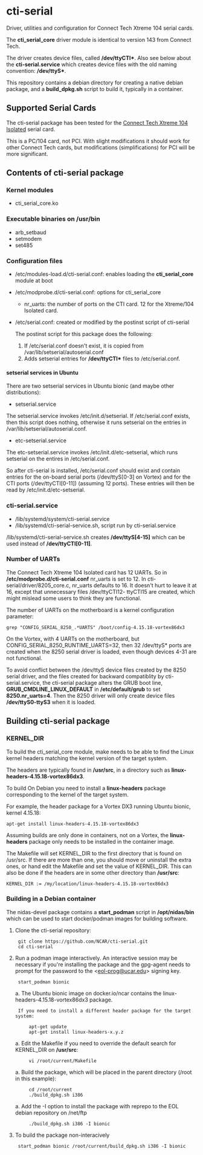 # cti-serial
Driver, utilities and configuration for Connect Tech Xtreme 104 serial cards.

The **cti_serial_core** driver module is identical to version 143 from Connect Tech.

The driver creates device files, called **/dev/ttyCTI\***.  Also see below about the **cti-serial.service** which creates device files with the old naming convention: **/dev/ttyS\***.

This repository contains a debian directory for creating a native debian package, and a **build_dpkg.sh** script to build it, typically in a container.

## Supported Serial Cards

The cti-serial package has been tested for the [Connect Tech Xtreme 104 Isolated](https://connecttech.com/product/xtreme104-isolated/) serial card.

This is a PC/104 card, not PCI.  With slight modifications it should work for other Connect Tech cards, but modifications (simplifications) for PCI will be more significant.

## Contents of cti-serial package

### Kernel modules
- cti_serial_core.ko

### Executable binaries on /usr/bin
- arb_setbaud
- setmodem
- set485

### Configuration files
- /etc/modules-load.d/cti-serial.conf: enables loading the **cti_serial_core** module at boot
- /etc/modprobe.d/cti-serial.conf: options for cti_serial_core
  - nr_uarts: the number of ports on the CTI card. 12 for the Xtreme/104 Isolated card.
- /etc/serial.conf: created or modified by the postinst script of cti-serial

    The postinst script for this package does the following:
    1. If /etc/serial.conf doesn't exist, it is copied from /var/lib/setserial/autoserial.conf
    2. Adds setserial entries for **/dev/ttyCTI\*** files to /etc/serial.conf.

#### setserial services in Ubuntu
There are two setserial services in Ubuntu bionic (and maybe other distributions):

- setserial.service

The setserial.service invokes /etc/init.d/setserial.  If /etc/serial.conf exists, then this
script does nothing, otherwise it runs setserial on the entries in /var/lib/setserial/autoserial.conf.

- etc-setserial.service

The etc-setserial.service invokes /etc/init.d/etc-setserial, which runs setserial on the entires in /etc/serial.conf.

So after cti-serial is installed, /etc/serial.conf should exist
and contain entries for the on-board serial ports
(/dev/ttyS[0-3] on Vortex) and for the CTI ports (/dev/ttyCTI[0-11]) (assuming 12 ports).
These entries will then be read by /etc/init.d/etc-setserial.

### cti-serial.service
- /lib/systemd/system/cti-serial.service
- /lib/systemd/cti-serial-service.sh, script run by cti-serial.service

/lib/systemd/cti-serial-service.sh creates **/dev/ttyS[4-15]** which can be used instead of **/dev/ttyCTI[0-11]**.
        
### Number of UARTs

The Connect Tech Xtreme 104 Isolated card has 12 UARTs. So in **/etc/modprobe.d/cti-serial.conf** nr_uarts is set to 12.  In cti-serial/driver/8205_core.c, nr_uarts defaults to 16. It doesn't hurt to leave it at 16, except that unnecessary files /dev/ttyCTI12- ttyCTI15 are created, which might mislead some users to think they are functional.

The number of UARTs on the motherboard is a kernel configuration parameter:

    grep "CONFIG_SERIAL_8250_.*UARTS" /boot/config-4.15.18-vortex86dx3 

On the Vortex, with 4 UARTs on the motherboard, but CONFIG_SERIAL_8250_RUNTIME_UARTS=32, then 32 /dev/ttyS\* ports are created when the 8250 serial driver is loaded, even though devices 4-31 are not functional.

To avoid conflict between the /dev/ttyS device files created by the 8250 serial driver, and the files created for backward compatiblity by cti-serial.service, the cti-serial package alters the GRUB boot line, **GRUB_CMDLINE_LINUX_DEFAULT** in **/etc/default/grub** to set **8250.nr_uarts=4**. Then the 8250 driver will only create device files **/dev/ttyS0-ttyS3** when it is loaded.

## Building cti-serial package

### KERNEL_DIR
To build the cti_serial_core module, make needs to be able to find the Linux kernel headers matching the kernel version of the target system.

The headers are typically found in **/usr/src**, in a directory such as **linux-headers-4.15.18-vortex86dx3**.

To build On Debian you need to install a **linux-headers** package corresponding to the kernel of the target system.  

For example, the header package for a Vortex DX3 running Ubuntu bionic, kernel 4.15.18:

    apt-get install linux-headers-4.15.18-vortex86dx3

Assuming builds are only done in containers, not on a Vortex, the **linux-headers** package only needs to be installed in the container image.

The Makefile will set KERNEL_DIR to the first directory that is found on /usr/src.  If there are more than one, you should move or uninstall the extra ones, or hand edit the Makefile and set the value of KERNEL_DIR. This can also be done if the headers are in some other directory than **/usr/src**:

    KERNEL_DIR := /my/location/linux-headers-4.15.18-vortex86dx3 

### Building in a Debian container
The nidas-devel package contains a **start_podman** script in **/opt/nidas/bin** which can be used to start docker/podman images for building software.

1. Clone the cti-serial repository:

        git clone https://github.com/NCAR/cti-serial.git
        cd cti-serial

1. Run a podman image interactively.  An interactive session may be necessary if you're installing
the package and the gpg-agent needs to prompt for the password to the \<eol-prog@ucar.edu\> signing key.

        start_podman bionic

    a. The Ubuntu bionic image on docker.io/ncar contains the linux-headers-4.15.18-vortex86dx3 package.

        If you need to install a different header package for the target system:

            apt-get update 
            apt-get install linux-headers-x.y.z

    a. Edit the Makefile if you need to override the default search for KERNEL_DIR on **/usr/src**:

            vi /root/current/Makefile

    a. Build the package, which will be placed in the parent directory (/root in this example):

            cd /root/current
            ./build_dpkg.sh i386

    a. Add the -I option to install the package with reprepo to the EOL debian repository on /net/ftp

            ./build_dpkg.sh i386 -I bionic

1. To build the package non-interacively

        start_podman bionic /root/current/build_dpkg.sh i386 -I bionic
